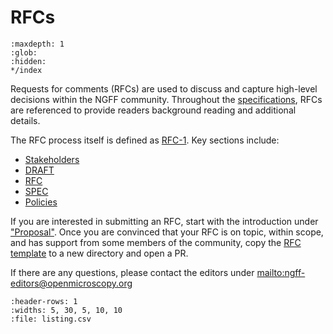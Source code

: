 # RFCs

```{toctree}
:maxdepth: 1
:glob:
:hidden:
*/index
```

Requests for comments (RFCs) are used to discuss and capture
high-level decisions within the NGFF community. Throughout
the [specifications](../specifications/index),
RFCs are referenced to provide readers background reading
and additional details.

The RFC process itself is defined as [RFC-1](1/index.md).
Key sections include:

* [Stakeholders](1/index.md#stakeholders)
* [DRAFT](1/index.md#draft)
* [RFC](1/index.md#rfc)
* [SPEC](1/index.md#spec)
* [Policies](1/index.md#policies)

If you are interested in submitting an RFC, start with the
introduction under ["Proposal"](1/index.md#proposal). Once you
are convinced that your RFC is on topic, within scope, and
has support from some members of the community, copy the
[RFC template](1/templates/rfc_template) to a new directory
and open a PR.

If there are any questions, please contact the editors under
<mailto:ngff-editors@openmicroscopy.org>

```{csv-table} RFC Listing
:header-rows: 1
:widths: 5, 30, 5, 10, 10
:file: listing.csv
```
